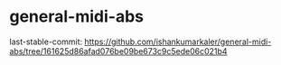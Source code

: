 # general-midi-abs
last-stable-commit: https://github.com/ishankumarkaler/general-midi-abs/tree/161625d86afad076be09be673c9c5ede06c021b4